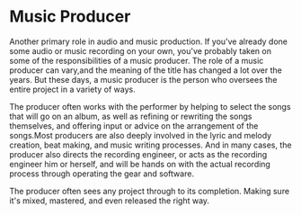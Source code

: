 # Music Producer

Another primary role in audio and music production. If you've already done some audio or music recording on your own, you've probably taken on some of the responsibilities of a music producer. The role of a music producer can vary,and the meaning of the title has changed a lot over the years. But these days, a music producer is the person who oversees the entire project in a variety of ways.

The producer often works with the performer by helping to select the songs that will go on an album, as well as refining or rewriting the songs themselves, and offering input or advice on the arrangement of the songs.Most producers are also deeply involved in the lyric and melody creation, beat making, and music writing processes. And in many cases, the producer also directs the recording engineer, or acts as the recording engineer him or herself, and will be hands on with the actual recording process through operating the gear and software.

The producer often sees any project through to its completion. Making sure it's mixed, mastered, and even released the right way.
